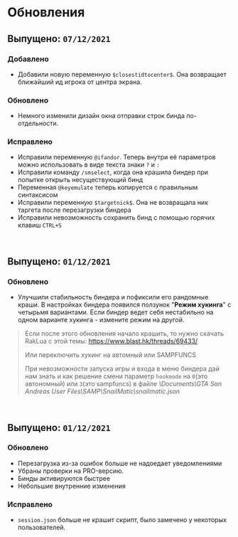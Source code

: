 # Обновления

## Выпущено: `07/12/2021`

### Добавлено

- Добавили новую переменную `$closestidtocenter$`. Она возвращает ближайший ид игрока от центра экрана.

### Обновлено

- Немного изменили дизайн окна отправки строк бинда по-отдельности.

### Исправлено

- Исправили переменную `@ifandor`. Теперь внутри её параметров можно использовать в виде текста знаки `?` и `:`
- Исправили команду `/smselect`, когда она крашила биндер при попытке открыть несуществующий бинд
- Переменная `@keyemulate` теперь копируется с правильным синтаксисом
- Исправили переменную `$targetnick$`. Она не возвращала ник таргета после перезагрузки биндера
- Исправили невозможность сохранить бинд с помощью горячих клавиш `CTRL+S`

</br>

## Выпущено: `01/12/2021`

### Обновлено

- Улучшили стабильность биндера и пофиксили его рандомные краши. В настройках биндера появился ползунок "**Режим хукинга**" с четырьмя вариантами. Если биндер ведет себя нестабильно на одном варианте хукинга - измените режим на другой.

> Если после этого обновления начало крашить, то нужно скачать RakLua с этой темы: https://www.blast.hk/threads/69433/
> 
> Или переключить хукинг на автомный или SAMPFUNCS
> 
> При невозможности запуска игры и входа в меню биндера дай нам знать и как решение смени параметр `hookmode` на `0`(это автономный) или `3`(это sampfuncs) в файле *\Documents\GTA San Andreas User Files\SAMP\SnailMatic\snailmatic.json*

</br>

## Выпущено: `01/12/2021`

### Обновлено

- Перезагрузка из-за ошибок больше не надоедает уведомлениями
- Убраны проверки на PRO-версию.
- Бинды активируются быстрее
- Небольшие внутренние изменения

### Исправлено

- `session.json` больше не крашит скрипт, было замечено у некоторых пользователей.
